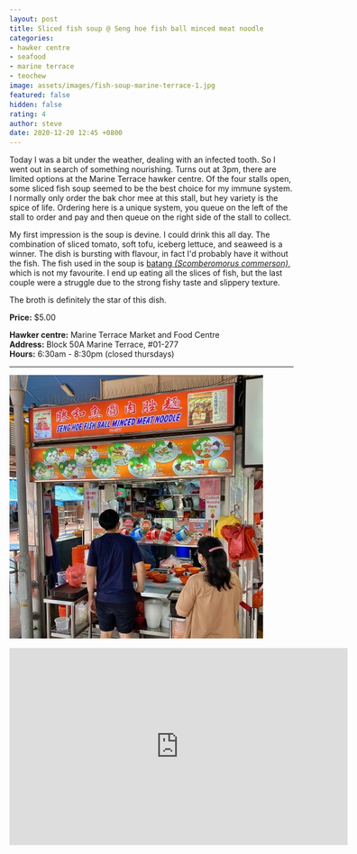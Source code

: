```yaml
---
layout: post
title: Sliced fish soup @ Seng hoe fish ball minced meat noodle
categories:
- hawker centre
- seafood
- marine terrace
- teochew
image: assets/images/fish-soup-marine-terrace-1.jpg
featured: false
hidden: false
rating: 4
author: steve
date: 2020-12-20 12:45 +0800
---
```

Today I was a bit under the weather, dealing with an infected tooth. So I went out in search of something nourishing. Turns out at 3pm, there are limited options at the Marine Terrace hawker centre. Of the four stalls open, some sliced fish soup seemed to be the best choice for my immune system. I normally only order the bak chor mee at this stall, but hey variety is the spice of life. Ordering here is a unique system, you queue on the left of the stall to order and pay and then queue on the right side of the stall to collect. 

My first impression is the soup is devine. I could drink this all day. The combination of sliced tomato, soft tofu, iceberg lettuce, and seaweed is a winner. The dish is bursting with flavour, in fact I'd probably have it without the fish. The fish used in the soup is [batang *(Scomberomorus commerson)*](https://en.wikipedia.org/wiki/Narrow-barred_Spanish_mackerel), which is not my favourite. I end up eating all the slices of fish, but the last couple were a struggle due to the strong fishy taste and slippery texture. 

The broth is definitely the star of this dish.  

**Price:** $5.00

**Hawker centre:** Marine Terrace Market and Food Centre  
**Address:** Block 50A Marine Terrace, #01-277  
**Hours:** 6:30am - 8:30pm (closed thursdays)  

***  

![Seng hoe fish ball minced meat noodle stall](/assets/images/fish-soup-marine-terrace-2.jpg "Seng hoe fish ball minced meat noodle stall")

<iframe src="https://www.google.com/maps/embed?pb=!1m18!1m12!1m3!1d3988.782240162541!2d103.91354511453848!3d1.3057713990476347!2m3!1f0!2f0!3f0!3m2!1i1024!2i768!4f13.1!3m3!1m2!1s0x31da229fc776e597%3A0xb4fba9f23d28025f!2s50A%20Marine%20Terrace%20Market!5e0!3m2!1sen!2ssg!4v1606313329702!5m2!1sen!2ssg" width="600" height="350" frameborder="0" style="border:0;" allowfullscreen="" aria-hidden="false" tabindex="0"></iframe>